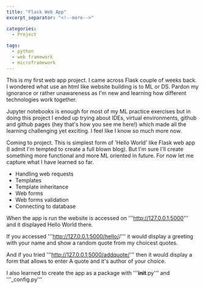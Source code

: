 ```yaml
---
title: "Flask Web App"
excerpt_separator: "<!--more-->"

categories:
  - Project
  
tags:
  - python
  - web framework
  - microframework
---
```


This is my first web app project. I came across Flask couple of weeks back. I wondered what use an html like website building is to ML or DS. Pardon my ignorance or rather unawareness as I'm new and learning how different technologies work together.

Jupyter notebooks is enough for most of my ML practice exercises but in doing this project I ended up trying about IDEs, virtual environments, github and github pages (hey that's how you see me here!) which made all the learning challenging yet exciting. I feel like I know so much more now.

Coming to project. This is simplest form of 'Hello World' like Flask web app (I admit I'm tempted to create a full blown blog). But I'm sure I'll create something more functional and more ML oriented in future. For now let me capture what I have learned so far.

- Handling web requests
- Templates
- Template inheritance
- Web forms
- Web forms validation
- Connecting to database

When the app is run the website is accessed on '''http://127.0.0.1:5000''' and it displayed Hello World there.

If you accessed '''http://127.0.0.1:5000/hello/<yourname>/''' it would display a greeting with your name and show a random quote from my choicest quotes.

And if you tried '''http://127.0.0.1:5000/addquote/''' then it would display a form that allows to enter A quote and it's author of your choice.

I also learned to create the app as a package with '''__init__.py''' and '''_config.py'''